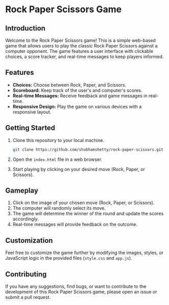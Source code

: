 # Rock Paper Scissors Game

## Introduction

Welcome to the Rock Paper Scissors game! This is a simple web-based game that allows users to play the classic Rock Paper Scissors against a computer opponent. The game features a user interface with clickable choices, a score tracker, and real-time messages to keep players informed.

## Features

- **Choices:** Choose between Rock, Paper, and Scissors.
- **Scoreboard:** Keep track of the user's and computer's scores.
- **Real-time Messages:** Receive feedback and game messages in real-time.
- **Responsive Design:** Play the game on various devices with a responsive layout.

## Getting Started

1. Clone this repository to your local machine.

    ```bash
    git clone https://github.com/shubhamshetty/rock-paper-scissors.git
    ```

2. Open the `index.html` file in a web browser.

3. Start playing by clicking on your desired move (Rock, Paper, or Scissors).

## Gameplay

1. Click on the image of your chosen move (Rock, Paper, or Scissors).
2. The computer will randomly select its move.
3. The game will determine the winner of the round and update the scores accordingly.
4. Real-time messages will provide feedback on the outcome.

## Customization

Feel free to customize the game further by modifying the images, styles, or JavaScript logic in the provided files (`style.css` and `app.js`).

## Contributing

If you have any suggestions, find bugs, or want to contribute to the development of this Rock Paper Scissors game, please open an issue or submit a pull request.
